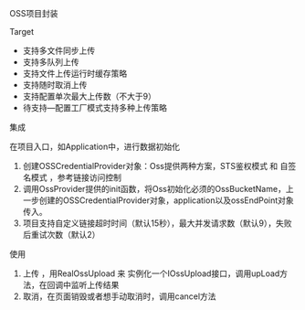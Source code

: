 OSS项目封装

Target

- 支持多文件同步上传
- 支持多队列上传
- 支持文件上传运行时缓存策略
- 支持随时取消上传
- 支持配置单次最大上传数（不大于9）
- 待支持—配置工厂模式支持多种上传策略

集成

在项目入口，如Application中，进行数据初始化

1. 创建OSSCredentialProvider对象：Oss提供两种方案，STS鉴权模式 和 自签名模式 ，参考链接访问控制
2. 调用OssProvider提供的init函数，将Oss初始化必须的OssBucketName，上一步创建的OSSCredentialProvider对象，application以及ossEndPoint对象传入。
3. 项目支持自定义链接超时时间（默认15秒），最大并发请求数（默认9），失败后重试次数（默认2）

使用

1. 上传 ，用RealOssUpload   来 实例化一个IOssUpload接口，调用upLoad方法，在回调中监听上传结果
2. 取消，在页面销毁或者想手动取消时，调用cancel方法


